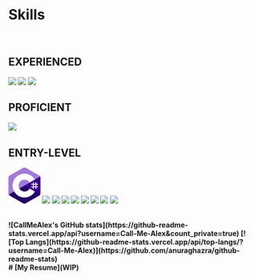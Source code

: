 <p align="center">

# Skills

</br>

<b>EXPERIENCED<b>
  ---
![](https://github.com/meemknight/photos/blob/master/cpp.png)
![](https://github.com/meemknight/photos/blob/master/windows.png)
![](https://github.com/meemknight/photos/blob/master/visualStudio.png)
</br>


<b>PROFICIENT<b> 
  ---
![](https://github.com/meemknight/photos/blob/master/opengl.png)
</br>

<b>ENTRY-LEVEL<b>
---
![](https://github.com/Call-Me-Alex/Call-Me-Alex/blob/main/Assets/Icons/C-Sharp.png)
![](https://github.com/meemknight/photos/blob/master/blender.png)
![](https://github.com/meemknight/photos/blob/master/python.png)
![](https://github.com/meemknight/photos/blob/master/github.png)
![](https://github.com/meemknight/photos/blob/master/cmake.png)
![](https://github.com/meemknight/photos/blob/master/java.png)
![](https://github.com/meemknight/photos/blob/master/linux.png)
![](https://github.com/meemknight/photos/blob/master/unity.png)
![](https://github.com/meemknight/photos/blob/master/davinci.png)
</p>

<br>
![CallMeAlex's GitHub stats](https://github-readme-stats.vercel.app/api?username=Call-Me-Alex&count_private=true)
[![Top Langs](https://github-readme-stats.vercel.app/api/top-langs/?username=Call-Me-Alex)](https://github.com/anuraghazra/github-readme-stats)
</br>
# [My Resume](WIP)
